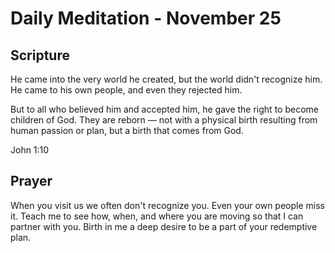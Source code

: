 # Daily Meditation - November 25

## Scripture

He came into the very world he created, but the world didn't recognize him. He came to his own
people, and even they rejected him. 

But to all who believed him and accepted him, he gave the
right to become children of God. They are reborn — not with a physical birth resulting from human
passion or plan, but a birth that comes from God.

John 1:10


## Prayer

When you visit us we often don't recognize you.  Even your own people miss it.  Teach me to see
how, when, and where you are moving so that I can partner with you.  Birth in me a deep desire to
be a part of your redemptive plan.

